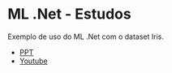 # ML .Net - Estudos

Exemplo de uso do ML .Net com o dataset Iris.  
- [PPT](https://1drv.ms/p/s!AsVGDP4msShJl-5s9iq38jITf2oIuw?e=jrGqOb)
- [Youtube](https://www.youtube.com/watch?v=GZK7vJimI_4)
